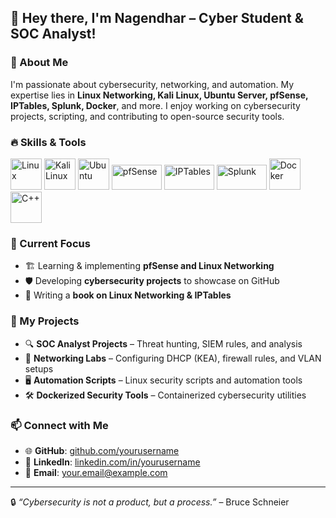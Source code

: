 ## 👋 Hey there, I'm **Nagendhar** – Cyber Student & SOC Analyst!

### 🚀 About Me
I'm passionate about cybersecurity, networking, and automation. My expertise lies in **Linux Networking, Kali Linux, Ubuntu Server, pfSense, IPTables, Splunk, Docker**, and more. I enjoy working on cybersecurity projects, scripting, and contributing to open-source security tools.

### 🔥 Skills & Tools

<p align="left">
  <img src="https://cdn.jsdelivr.net/gh/devicons/devicon/icons/linux/linux-original.svg" width="50" height="50" alt="Linux"/>
  <img src="https://images.seeklogo.com/logo-png/43/1/kali-linux-logo-png_seeklogo-434141.png" width="50" height="50" alt="Kali Linux"/>
  <img src="https://cdn.jsdelivr.net/gh/devicons/devicon/icons/ubuntu/ubuntu-plain.svg" width="50" height="50" alt="Ubuntu"/>
  <img src="https://www.pfsense.org/img/logo.svg" width="80" height="40" alt="pfSense"/>
  <img src="https://upload.wikimedia.org/wikipedia/commons/3/32/Iptables_logo.png" width="80" height="40" alt="IPTables"/>
  <img src="https://upload.wikimedia.org/wikipedia/en/8/8b/Splunk_Logo.svg" width="80" height="40" alt="Splunk"/>
  <img src="https://cdn.jsdelivr.net/gh/devicons/devicon/icons/docker/docker-original.svg" width="50" height="50" alt="Docker"/>
  <img src="https://cdn.jsdelivr.net/gh/devicons/devicon/icons/cplusplus/cplusplus-original.svg" width="50" height="50" alt="C++"/>
</p>

### 🔭 Current Focus
- 🏗 Learning & implementing **pfSense and Linux Networking**
- 🛡️ Developing **cybersecurity projects** to showcase on GitHub
- 📖 Writing a **book on Linux Networking & IPTables**

### 📂 My Projects
- 🔍 **SOC Analyst Projects** – Threat hunting, SIEM rules, and analysis
- 📡 **Networking Labs** – Configuring DHCP (KEA), firewall rules, and VLAN setups
- 🖥️ **Automation Scripts** – Linux security scripts and automation tools
- 🛠 **Dockerized Security Tools** – Containerized cybersecurity utilities

### 📫 Connect with Me
- 🌐 **GitHub**: [github.com/yourusername](https://github.com/yourusername)
- 🔗 **LinkedIn**: [linkedin.com/in/yourusername](https://linkedin.com/in/yourusername)
- 📧 **Email**: your.email@example.com

---
🔒 *“Cybersecurity is not a product, but a process.”* – Bruce Schneier
